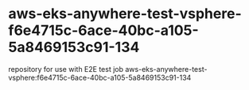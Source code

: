 # aws-eks-anywhere-test-vsphere-f6e4715c-6ace-40bc-a105-5a8469153c91-134
repository for use with E2E test job aws-eks-anywhere-test-vsphere:f6e4715c-6ace-40bc-a105-5a8469153c91-134
